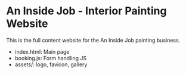 # An Inside Job - Interior Painting Website
This is the full content website for the An Inside Job painting business.
- index.html: Main page
- booking.js: Form handling JS
- assets/: logo, favicon, gallery

